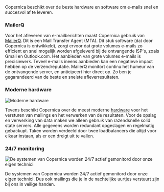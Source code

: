 Copernica beschikt over de beste hardware en software om e-mails snel en
succesvol af te leveren.

### MailerQ

Voor het afleveren van e-mailberichten maakt Copernica gebruik van
[MailerQ](http://www.mailerq.com "MailerQ"). Dit is een Mail Transfer
Agent (MTA). Dit stuk software (dat door Copernica is ontwikkeld), zorgt
ervoor dat grote volumes e-mails zo efficient en snel mogelijk worden
afgeleverd bij de ontvangende ISP's, zoals Gmail en Outlook.com. Het
aanbieden van grote volumes e-mails is precisiewerk. Teveel e-mails
ineens aanbieden kan een negatieve impact hebben op de verzendreputatie.
MailerQ monitort continu het humeur van de ontvangende server, en
anticipeert hier direct op. Zo ben je gegarandeerd van de beste en
snelste afleverresultaten.

### Moderne hardware

![Moderne hardware](hardware-copernica.png)

Tevens beschikt Copernica over de meest moderne
[hardware](https://www.copernica.com/nl/over-ons/nieuws/security-hosting-data-van-copernica-marketing-software "Security & hosting data van Copernica Marketing Software")
voor het versturen van mailings en het verwerken van de resultaten. Voor
de opslag en verwerking van data maken we alleen gebruik van
razendsnelle solid state servers. Alle gegevens worden redundant
opgeslagen en regelmatig gebackupt. Taken worden verdeeld door twee
loadbalancers die altijd voor elkaar instaan, als er een dreigt uit te
vallen.

### 24/7 monitoring

![De systemen van Copernica worden 24/7 actief gemonitord door onze
eigen technici](24-7-monitoring-copernica.png)

De systemen van Copernica worden 24/7 actief gemonitord door onze eigen
technici. Dus ook mailings die je in de nachtelijke uurtjes verstuurt
zijn bij ons in veilige handen.
